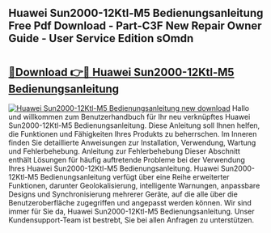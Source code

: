 ## Huawei Sun2000-12Ktl-M5 Bedienungsanleitung Free Pdf Download - Part-C3F New Repair Owner Guide - User Service Edition sOmdn

# <h2><a href="http://df5h4lo.blite.top/?on=Huawei+Sun2000-12Ktl-M5+Bedienungsanleitung">🔗Download 👉🔴 Huawei Sun2000-12Ktl-M5 Bedienungsanleitung</a></h2>

[![Huawei Sun2000-12Ktl-M5 Bedienungsanleitung new download](https://i.imgur.com/lujVjoI.png)](http://df5h4lo.blite.top/?on=Huawei+Sun2000-12Ktl-M5+Bedienungsanleitung)
Hallo und willkommen zum Benutzerhandbuch für Ihr neu verknüpftes Huawei Sun2000-12Ktl-M5 Bedienungsanleitung. Diese Anleitung soll Ihnen helfen, die Funktionen und Fähigkeiten Ihres Produkts zu beherrschen. Im Inneren finden Sie detaillierte Anweisungen zur Installation, Verwendung, Wartung und Fehlerbehebung. Anleitung zur Fehlerbehebung Dieser Abschnitt enthält Lösungen für häufig auftretende Probleme bei der Verwendung Ihres Huawei Sun2000-12Ktl-M5 Bedienungsanleitung. Huawei Sun2000-12Ktl-M5 Bedienungsanleitung verfügt über eine Reihe erweiterter Funktionen, darunter Geolokalisierung, intelligente Warnungen, anpassbare Designs und Synchronisierung mehrerer Geräte, auf die alle über die Benutzeroberfläche zugegriffen und angepasst werden können. Wir sind immer für Sie da, Huawei Sun2000-12Ktl-M5 Bedienungsanleitung. Unser Kundensupport-Team ist bestrebt, Sie bei allen Anfragen zu unterstützen.
